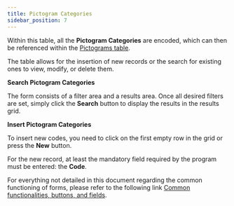 ```yaml
---
title: Pictogram Categories 
sidebar_position: 7
---
```


Within this table, all the **Pictogram Categories** are encoded, which can then be referenced within the [Pictograms table](/docs/configurations/tables/general-settings/pictograms).

The table allows for the insertion of new records or the search for existing ones to view, modify, or delete them.

**Search Pictogram Categories**

The form consists of a filter area and a results area. Once all desired filters are set, simply click the **Search** button to display the results in the results grid.

**Insert Pictogram Categories**

To insert new codes, you need to click on the first empty row in the grid or press the **New** button.

For the new record, at least the mandatory field required by the program must be entered: the **Code**.

For everything not detailed in this document regarding the common functioning of forms, please refer to the following link [Common functionalities, buttons, and fields](/docs/guide/common).